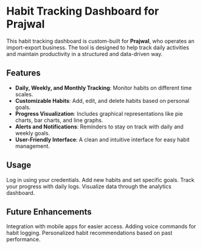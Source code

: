 # Habit Tracking Dashboard for Prajwal

This habit tracking dashboard is custom-built for **Prajwal**, who operates an import-export business. The tool is designed to help track daily activities and maintain productivity in a structured and data-driven way.

## Features
- **Daily, Weekly, and Monthly Tracking**: Monitor habits on different time scales.
- **Customizable Habits**: Add, edit, and delete habits based on personal goals.
- **Progress Visualization**: Includes graphical representations like pie charts, bar charts, and line graphs.
- **Alerts and Notifications**: Reminders to stay on track with daily and weekly goals.
- **User-Friendly Interface**: A clean and intuitive interface for easy habit management.

## Usage
Log in using your credentials.
Add new habits and set specific goals.
Track your progress with daily logs.
Visualize data through the analytics dashboard.
## Future Enhancements
Integration with mobile apps for easier access.
Adding voice commands for habit logging.
Personalized habit recommendations based on past performance.



